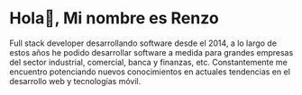 # Hola👋, Mi nombre es Renzo

Full stack developer desarrollando software desde el 2014, a lo largo de estos años he podido desarrollar software a medida para grandes empresas del sector industrial, comercial, banca y finanzas, etc. Constantemente me encuentro potenciando nuevos conocimientos en actuales tendencias en el desarrollo web y tecnologías móvil.
